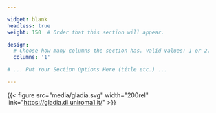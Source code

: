 ```yaml
---

widget: blank
headless: true
weight: 150  # Order that this section will appear.

design:
  # Choose how many columns the section has. Valid values: 1 or 2.
  columns: '1'

# ... Put Your Section Options Here (title etc.) ...

---
```


{{< figure src="media/gladia.svg"  width="200rel"  link="https://gladia.di.uniroma1.it/" >}}
